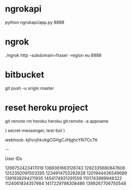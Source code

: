 # ngrokapi
python ngrokapi/app.py 8888

# ngrok
./ngrok http -subdomain=fraser -region eu 8888

# bitbucket
git push -u origin master

# reset heroku project
git remote rm heroku
heroku git:remote -a appname

(
	secret-messenger, test-bot
)

webhook: kjhvvjhkvkgCGHgCJHjghcY6i7Cc7tt

--

User IDs

1266752423417019
1369361663126743
1292335680847606
1252392091503295
1234914753282628
1201944436549689
1391938294211935
1454174931291559
1101743989948322
1124061834357984
1417229798308486
1399267706750548
